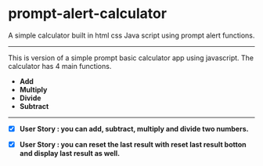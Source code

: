 # prompt-alert-calculator

 A simple calculator built in html css Java script using prompt alert functions.

------
 This is version of a simple prompt basic calculator app using  javascript. The calculator has 4 main functions.

* **Add**
* **Multiply**
* **Divide**
* **Subtract**

___

 - [x] **User Story : you can add, subtract, multiply and divide two numbers.** 

 - [x] **User Story : you can reset the last result  with reset last result botton and display last result as well.**
